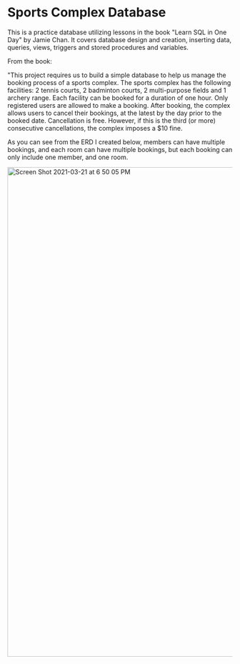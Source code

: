 # Sports Complex Database

This is a practice database utilizing lessons in the book "Learn SQL in One Day" by Jamie Chan. It covers database design and creation, inserting data, queries, views, triggers and stored procedures and variables.

From the book:

"This project requires us to build a simple database to help us manage the booking process of a sports complex. The sports complex has the following facilities: 2 tennis courts, 2 badminton courts, 2 multi-purpose fields and 1 archery range. Each facility can be booked for a duration of one hour. Only registered users are allowed to make a booking. After booking, the complex allows users to cancel their bookings, at the latest by the day prior to the booked date. Cancellation is free. However, if this is the third (or more) consecutive cancellations, the complex imposes a $10 fine.

As you can see from the ERD I created below, members can have multiple bookings, and each room can have multiple bookings, but each booking can only include one member, and one room.

<img width="1097" alt="Screen Shot 2021-03-21 at 6 50 05 PM" src="https://user-images.githubusercontent.com/65363804/111924390-ac856a80-8a7a-11eb-84c0-c81fc95f6cdc.png">
